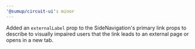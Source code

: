 ```yaml
---
'@sumup/circuit-ui': minor
---
```


Added an `externalLabel` prop to the SideNavigation's primary link props to describe to visually impaired users that the link leads to an external page or opens in a new tab.

